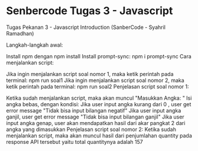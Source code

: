 # Senbercode Tugas 3 - Javascript

Tugas Pekanan 3 - Javascript Introduction (SanberCode - Syahril Ramadhan)

Langkah-langkah awal:

Install npm dengan
npm install
Install prompt-sync:
npm i prompt-sync
Cara menjalankan script:

Jika ingin menjalankan script soal nomor 1, maka ketik perintah pada terminal:
npm run soal1
Jika ingin menjalankan script soal nomor 2, maka ketik perintah pada terminal:
npm run soal2
Penjelasan script soal nomor 1:

Ketika sudah menjalankan script, maka akan muncul "Masukkan Angka: "
Isi angka bebas, dengan kondisi:
Jika user input angka kurang dari 0 , user get error message "Tidak bisa input bilangan negatif"
Jika user input angka ganjil, user get error message "Tidak bisa input bilangan ganjil"
Jika user input angka genap, user akan mendapatkan hasil dari akar pangkat 2 dari angka yang dimasukkan
Penjelasan script soal nomor 2: Ketika sudah menjalankan script, maka akan muncul hasil dari penjumlahan quantity pada response API tersebut yaitu total quantitynya adalah 157
